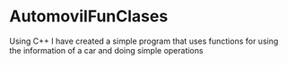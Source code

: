 # AutomovilFunClases
Using C++ I have created a simple program that uses functions for using the information of a car and doing simple operations
